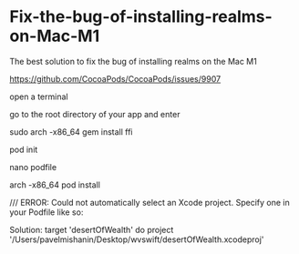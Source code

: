 # Fix-the-bug-of-installing-realms-on-Mac-M1
The best solution to fix the bug of installing realms on the Mac M1

https://github.com/CocoaPods/CocoaPods/issues/9907

open a terminal

go to the root directory of your app and enter

sudo arch -x86_64 gem install ffi

pod init

nano podfile

arch -x86_64 pod install


///
ERROR: Could not automatically select an Xcode project. Specify one in your Podfile like so:

Solution:
target 'desertOfWealth' do
project '/Users/pavelmishanin/Desktop/wvswift/desertOfWealth.xcodeproj'
